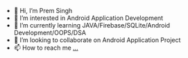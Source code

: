 - 👋 Hi, I’m Prem Singh
- 👀 I’m interested in Android Application Development
- 🌱 I’m currently learning JAVA/Firebase/SQLite/Android Development/OOPS/DSA
- 💞️ I’m looking to collaborate on Android Application Project
- 📫 How to reach me [...](https://www.linkedin.com/in/prem-singh-172809/)

<!---
PremChing/PremChing is a ✨ special ✨ repository because its `README.md` (this file) appears on your GitHub profile.
You can click the Preview link to take a look at your changes.
--->
